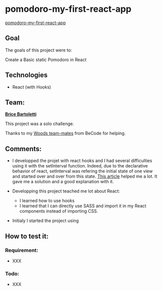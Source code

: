 # pomodoro-my-first-react-app

[pomodoro-my-first-react-app](https://levizar.github.io/pomodoro-my-first-react-app)

## Goal

The goals of this project were to:

Create a Basic static Pomodoro in React

## Technologies

- React (with Hooks)

## Team:

[**Brice Bartoletti**](https://github.com/Levizar)

This project was a solo challenge.

Thanks to my [Woods team-mates](https://github.com/orgs/becodeorg/teams/crl-woods-2-15) from BeCode for helping.

## Comments:

- I developped the projet with react hooks and I had several difficulties using it with the setInterval function.
Indeed, due to the declarative behavior of react, setInterval was refering the initial state of one view and started over and over from this state.
[This article](https://overreacted.io/making-setinterval-declarative-with-react-hooks/) helped me a lot. It gave me a solution and a good explanation with it.

- Developping this project teached me lot about React: 
    - I learned how to use hooks
    - I learned that I can directly use SASS and import it in my React components instead of importing CSS.

- Initialy I started the project using 

## How to test it:

### Requirement:

- XXX

### Todo:

- XXX